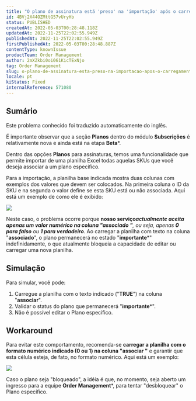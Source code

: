 ```yaml
---
title: "O plano de assinatura está 'preso' na 'importação' após o carregamento da planilha da associação SKUs"
id: 4BVj2X44OZMttG57vUryHb
status: PUBLISHED
createdAt: 2022-05-03T00:28:48.118Z
updatedAt: 2022-11-25T22:02:55.949Z
publishedAt: 2022-11-25T22:02:55.949Z
firstPublishedAt: 2022-05-03T00:28:48.887Z
contentType: knownIssue
productTeam: Order Management
author: 2mXZkbi0oi061KicTExNjo
tag: Order Management
slug: o-plano-de-assinatura-esta-preso-na-importacao-apos-o-carregamento-da-planilha-da-associacao-skus
locale: pt
kiStatus: Fixed
internalReference: 571080
---
```


## Sumário

<div class="alert alert-info">
  <p>Este problema conhecido foi traduzido automaticamente do inglês.</p>
</div>



É importante observar que a seção **Planos** dentro do módulo **Subscrições** é relativamente nova e ainda está na etapa **Beta***.

Dentro das opções **Planos** para assinaturas, temos uma funcionalidade que permite importar de uma planilha Excel todas aquelas SKUs que você deseja associar a um plano específico.

Para a importação, a planilha base indicada mostra duas colunas com exemplos dos valores que devem ser colocados. Na primeira coluna o ID da SKU e na segunda o valor define se esta SKU está ou não associada. Aqui está um exemplo de como ele é exibido:

 ![](https://vtexhelp.zendesk.com/attachments/token/64TRpBZfKZcCRKRouDVWJPSGq/?name=image.png)

Neste caso, o problema ocorre porque **nosso serviço******actualmente aceita apenas um valor numérico na coluna "associado "**, ou seja, apenas **0 para falso*** ou **1 para verdadeiro***. Ao carregar a planilha com texto na coluna "**associado**", o plano permanecerá no estado "**importante***" indefinidamente, o que atualmente bloqueia a capacidade de editar ou carregar uma nova planilha.



## Simulação



Para simular, você pode:

1. Carregue a planilha com o texto indicado ("**TRUE**") na coluna "**associar**".
2. Validar o status do plano que permanecerá "**importante***".
3. Não é possível editar o Plano específico.



## Workaround



Para evitar este comportamento, recomenda-se **carregar a planilha com o formato numérico indicado (0 ou 1) na coluna "associar "** e garantir que esta célula esteja, de fato, no formato numérico. Aqui está um exemplo:

 ![](https://vtexhelp.zendesk.com/attachments/token/nsnccGKCNs13yG1X3uOgr3pfM/?name=image.png)

Caso o plano seja "bloqueado", a idéia é que, no momento, seja aberto um ingresso para a equipe **Order Management***, para tentar "desbloquear" o Plano específico.

